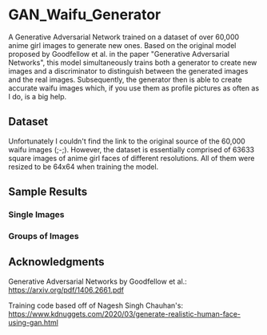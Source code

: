 # GAN_Waifu_Generator
A Generative Adversarial Network trained on a dataset of over 60,000 anime girl images to generate new ones. Based on the original model proposed by Goodfellow et al. in the paper "Generative Adversarial Networks", this model simultaneously trains both a generator to create new images and a discriminator to distinguish between the generated images and the real images. Subsequently, the generator then is able to create accurate waifu images which, if you use them as profile pictures as often as I do, is a big help.

## Dataset

Unfortunately I couldn't find the link to the original source of the 60,000 waifu images (;-;). However, the dataset is essentially comprised of 63633 square images of anime girl faces of different resolutions. All of them were resized to be 64x64 when training the model. 

## Sample Results

### Single Images

### Groups of Images

## Acknowledgments
Generative Adversarial Networks by Goodfellow et al.: https://arxiv.org/pdf/1406.2661.pdf

Training code based off of Nagesh Singh Chauhan's: https://www.kdnuggets.com/2020/03/generate-realistic-human-face-using-gan.html
